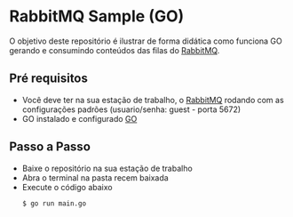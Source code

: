 # RabbitMQ Sample (GO)

O objetivo deste repositório é ilustrar de forma didática como funciona GO gerando e consumindo conteúdos das filas do [RabbitMQ](https://www.rabbitmq.com/).

## Pré requisitos

  - Você deve ter na sua estação de trabalho, o [RabbitMQ](https://www.rabbitmq.com/) rodando com as configurações padrões (usuario/senha: guest - porta 5672)
  - GO instalado e configurado [GO](https://golang.org/)

## Passo a Passo
 - Baixe o repositório na sua estação de trabalho
 - Abra o terminal na pasta recem baixada
 - Execute o código abaixo
    ```sh
    $ go run main.go
    ```

